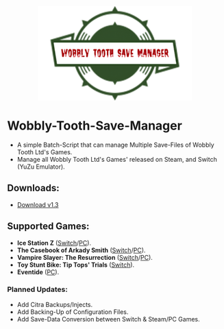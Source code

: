 <p align="center">
 <p align="center">
    <img width="360" height="220" src="1jojVVCOMkX9Wyrexe4hGfO0aTS8F5UEGSk2ZwCWEPoBQRwX580acp46E5JwtcuAUGihYIdMY5iiF4R8VL1VsgqjKMP4xHWXZzCwBQbhZRC5gLkuSWvOd-transformed.png" alt="Wobbly Tooth Save Manager.">
</p>

# Wobbly-Tooth-Save-Manager
- A simple Batch-Script that can manage Multiple Save-Files of Wobbly Tooth Ltd's Games.
- Manage all Wobbly Tooth Ltd's Games' released on Steam, and Switch (YuZu Emulator).

## Downloads:
- [Download v1.3](https://github.com/Cracko298/Wobbly-Tooth-Save-Manager/releases/download/v1.3-release-1/Wobbly-Tooth-Save-Manager.zip)

## Supported Games:
- **Ice Station Z** ([Switch](https://www.nintendo.com/store/products/ice-station-z-switch/)/[PC](https://store.steampowered.com/app/1795180)).
- **The Casebook of Arkady Smith** ([Switch](https://www.nintendo.com/store/products/the-casebook-of-arkady-smith-switch/)/[PC](https://store.steampowered.com/app/1260840)).
- **Vampire Slayer: The Resurrection** ([Switch](https://www.nintendo.com/store/products/vampire-slayer-the-resurrection-switch/)/[PC](https://store.steampowered.com/app/2188960)).
- **Toy Stunt Bike: Tip Tops' Trials** ([Switch](https://www.nintendo.com/store/products/toy-stunt-bike-tiptops-trials-switch/)).
- **Eventide** ([PC](https://store.steampowered.com/app/2435930)).

### Planned Updates:
- Add Citra Backups/Injects.
- Add Backing-Up of Configuration Files.
- Add Save-Data Conversion between Switch & Steam/PC Games.
